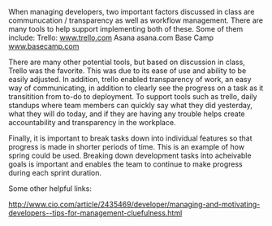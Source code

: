 When managing developers, two important factors discussed in class are communucation / transparency as well as workflow management.
There are many tools to help support implementing both of these.  Some of them include: 
Trello: www.trello.com
Asana asana.com
Base Camp www.basecamp.com

There are many other potential tools, but based on discussion in class, Trello was the favorite.  This was due to its ease of use and 
ability to be easily adjusted.  In addition, trello enabled transparency of work, an easy way of communicating, in addition to clearly 
see the progress on a task as it transitition from to-do to deployment.  To support tools such as trello, daily standups where team members
can quickly say what they did yesterday, what they will do today, and if they are having any trouble helps create accountability and transparency
in the workplace.

Finally, it is important to break tasks down into individual features so that progress is made in shorter periods of time.  This is an example of 
how spring  could be used.  Breaking down development tasks into acheivable goals is important and enables the team to continue to make 
progress during each sprint duration.

Some other helpful links:

http://www.cio.com/article/2435469/developer/managing-and-motivating-developers--tips-for-management-cluefulness.html
